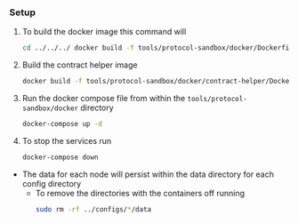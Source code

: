 ### Setup

1. To build the docker image this command will
    ```bash
    cd ../../../ docker build -f tools/protocol-sandbox/docker/Dockerfile -t nearcore_local_test:latest .
    ```
2. Build the contract helper image
    ``` bash 
    docker build -f tools/protocol-sandbox/docker/contract-helper/Dockerfile -t nearcore_local_contract_helper:latest .
    ```
3. Run the docker compose file from within the `tools/protocol-sandbox/docker` directory
    ```bash
    docker-compose up -d 
    ```
4. To stop the services run
    ```bash
    docker-compose down
    ```
   
- The data for each node will persist within the data directory for each config directory
  - To remove the directories with the containers off running
    ```bash
    sudo rm -rf ../configs/*/data
    ```
